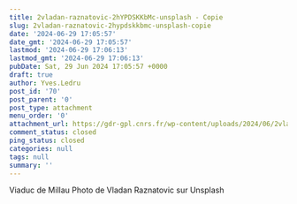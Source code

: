 ```yaml
---
title: 2vladan-raznatovic-2hYPDSKKbMc-unsplash - Copie
slug: 2vladan-raznatovic-2hypdskkbmc-unsplash-copie
date: '2024-06-29 17:05:57'
date_gmt: '2024-06-29 17:05:57'
lastmod: '2024-06-29 17:06:13'
lastmod_gmt: '2024-06-29 17:06:13'
pubDate: Sat, 29 Jun 2024 17:05:57 +0000
draft: true
author: Yves.Ledru
post_id: '70'
post_parent: '0'
post_type: attachment
menu_order: '0'
attachment_url: https://gdr-gpl.cnrs.fr/wp-content/uploads/2024/06/2vladan-raznatovic-2hYPDSKKbMc-unsplash-Copie.jpg
comment_status: closed
ping_status: closed
categories: null
tags: null
summary: ''
---
```


Viaduc de Millau Photo de Vladan Raznatovic sur Unsplash
